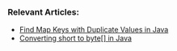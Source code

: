 ### Relevant Articles:
- [Find Map Keys with Duplicate Values in Java](https://www.baeldung.com/java-map-find-keys-repeated-values)
- [Converting short to byte[] in Java](https://www.baeldung.com/java-short-byte-array-conversion)
